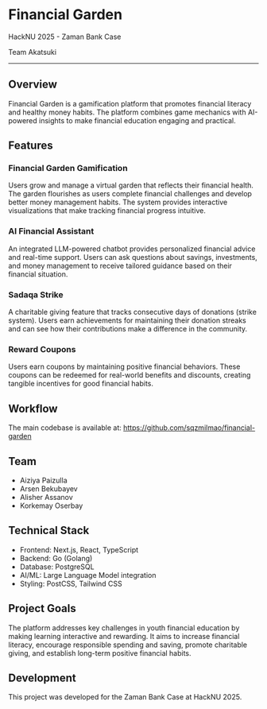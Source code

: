 # Financial Garden

HackNU 2025 - Zaman Bank Case

Team Akatsuki

---

## Overview

Financial Garden is a gamification platform that promotes financial literacy and healthy money habits. The platform combines game mechanics with AI-powered insights to make financial education engaging and practical.

## Features

### Financial Garden Gamification
Users grow and manage a virtual garden that reflects their financial health. The garden flourishes as users complete financial challenges and develop better money management habits. The system provides interactive visualizations that make tracking financial progress intuitive.

### AI Financial Assistant
An integrated LLM-powered chatbot provides personalized financial advice and real-time support. Users can ask questions about savings, investments, and money management to receive tailored guidance based on their financial situation.

### Sadaqa Strike
A charitable giving feature that tracks consecutive days of donations (strike system). Users earn achievements for maintaining their donation streaks and can see how their contributions make a difference in the community.

### Reward Coupons
Users earn coupons by maintaining positive financial behaviors. These coupons can be redeemed for real-world benefits and discounts, creating tangible incentives for good financial habits.

## Workflow

The main codebase is available at: https://github.com/sqzmilmao/financial-garden

## Team

- Aiziya Paizulla
- Arsen Bekubayev
- Alisher Assanov
- Korkemay Oserbay

## Technical Stack

- Frontend: Next.js, React, TypeScript
- Backend: Go (Golang)
- Database: PostgreSQL
- AI/ML: Large Language Model integration
- Styling: PostCSS, Tailwind CSS

## Project Goals

The platform addresses key challenges in youth financial education by making learning interactive and rewarding. It aims to increase financial literacy, encourage responsible spending and saving, promote charitable giving, and establish long-term positive financial habits.

## Development

This project was developed for the Zaman Bank Case at HackNU 2025.